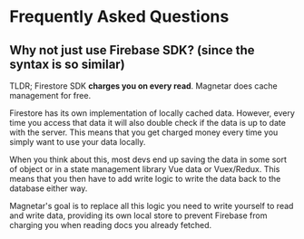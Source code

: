 # Frequently Asked Questions

## Why not just use Firebase SDK? (since the syntax is so similar)

TLDR; Firestore SDK **charges you on every read**. Magnetar does cache management for free.

Firestore has its own implementation of locally cached data. However, every time you access that data it will also double check if the data is up to date with the server. This means that you get charged money every time you simply want to use your data locally.

When you think about this, most devs end up saving the data in some sort of object or in a state management library Vue data or Vuex/Redux. This means that you then have to add write logic to write the data back to the database either way.

Magnetar's goal is to replace all this logic you need to write yourself to read and write data, providing its own local store to prevent Firebase from charging you when reading docs you already fetched.
